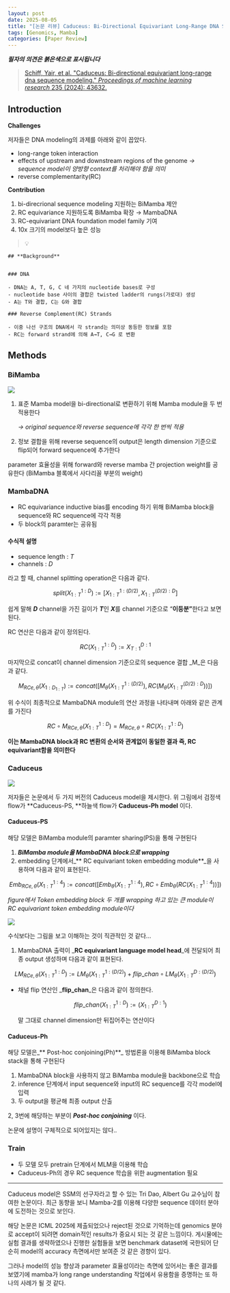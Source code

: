 ```yaml
---
layout: post
date: 2025-08-05
title: "[논문 리뷰] Caduceus: Bi-Directional Equivariant Long-Range DNA Sequence Modeling"
tags: [Genomics, Mamba]
categories: [Paper Review]
---
```


<span class="notion-red">_**필자의 의견은 붉은색으로 표시됩니다**_</span>


> [Schiff, Yair, et al. "Caduceus: Bi-directional equivariant long-range dna sequence modeling." ](https://pmc.ncbi.nlm.nih.gov/articles/PMC12189541/)[_Proceedings of machine learning research_](https://pmc.ncbi.nlm.nih.gov/articles/PMC12189541/)[ 235 (2024): 43632.](https://pmc.ncbi.nlm.nih.gov/articles/PMC12189541/)



## Introduction


**Challenges**


저자들은 DNA modeling의 과제를 아래와 같이 꼽았다.

- long-range token interaction
- effects of upstream and downstream regions of the genome 
_→ sequence model이 양방향 context를 처리해야 함을 의미_
- reverse complementarity(RC)

**Contribution**

1. bi-direcrional sequence modeling 지원하는 BiMamba 제안
1. RC equivariance 지원하도록 BiMamba 확장 → MambaDNA
1. RC-equivariant DNA foundation model family 기여
1. 10x 크기의 model보다 높은 성능

> 💡 


	## **Background**


	### DNA

	- DNA는 A, T, G, C 네 가지의 nucleotide bases로 구성
	- nucleotide base 사이의 결합은 twisted ladder의 rungs(가로대) 생성
	- A는 T와 결합, C는 G와 결합

	### Reverse Complement(RC) Strands

	- 이중 나선 구조의 DNA에서 각 strand는 의미상 동등한 정보를 포함
	- RC는 forward strand에 의해 A→T, C→G 로 변환


## Methods



### BiMamba


![](https://prod-files-secure.s3.us-west-2.amazonaws.com/542b861c-36a8-4051-84e5-8804b6728dba/2c247d59-7815-4980-99f0-8f0d21f445a7/image.png?X-Amz-Algorithm=AWS4-HMAC-SHA256&X-Amz-Content-Sha256=UNSIGNED-PAYLOAD&X-Amz-Credential=ASIAZI2LB466UHRNPLUG%2F20250828%2Fus-west-2%2Fs3%2Faws4_request&X-Amz-Date=20250828T210052Z&X-Amz-Expires=3600&X-Amz-Security-Token=IQoJb3JpZ2luX2VjEFUaCXVzLXdlc3QtMiJHMEUCIQDlbv9KdBcAUFsMwj94%2B2RLpRnV1sWaPRguej%2BcRKqZzQIgOre%2BWmErmgkGfLLDaLJSb%2BAwyqesWhv5lnAf60FXVggqiAQIrv%2F%2F%2F%2F%2F%2F%2F%2F%2F%2FARAAGgw2Mzc0MjMxODM4MDUiDCYp0Vay4QJ%2FrcKkNSrcAxQz880IkImVA9g8%2F3djAyl1Encm%2FdpONnefvzxuZ2oRrsZu0iwTizWccXArN%2FNKDC%2BIkml1fPr93EQoUco8ZBEh4qGQ9hhyJq60uFnlYzF1QkeH8RxTnTNknPbsoIVxJShVkzEG0xaKRw7Ap%2FmH8WLaSTHT5l2xjp%2BIsyITlF%2FIMq3viBzkvECycRRmvBSanoKUMGGqRNdN%2BDVbSX6anZwivtKyHLxcAzQVMOkNdjuhvWRNsBZ8Lgov0oX9vJsTyicEOQLzmP57GIQaeKw%2FDkvVAJUKDeo1lTWwriCUL0oXwn67IQ%2BFsxRfpVYTSzXBFnLTNgCK1Wam8UVSGdV34JWkN%2BiiuctMhALxTFBC%2FnIxDIoEkxv9w9e%2Bnb0WF%2Fjq3urjJlr7YOpWDw1E%2FSE2Fv0hYX4aqPgD5Vz%2FH%2BRn0ALxmb2a1lpTAxvAwBYcyEItF6w0RGNWw0%2FfRSMzVrjj3ysnR7iUbihgmpSkpiVVjVjdRLO2O3k7mdUOY3mNQGtD8A1JKBTGXPssQ0YaHgOie7qLjjgvrIVrjq1vuugufvKOOojN8YhufSFD0hMpjMWaGhn9zMyvldCkuM3G1U2jf2RAeRxdcQScKNtLDWRF3D41Z41agAiwpnXx0qLTMMT8wsUGOqUBEfYadNlXc003%2BqNbdFaodQiD8Zw12PqiGpXT0lqmJtpflChilLcm6elMytPqeD0kLtJfE6IGczU51soCFJqmH6F8E8oue5eqPdCWPEaDIvcHm5dP6kJH3%2Fd08teS46ZejO3B889rBKl8dapG0hIZfJWPYih8FNxOa362mrTy6ibach0gvXKww7ayVBtiu7NJCTQs7hS4hLv3s7rpGVDHvyAwDmF%2F&X-Amz-Signature=100cf105b7976d852248d015915603196697e653861e3857d97ac9d4a6c9c5d8&X-Amz-SignedHeaders=host&x-amz-checksum-mode=ENABLED&x-id=GetObject)

1. 표준 Mamba model을 bi-directional로 변환하기 위해 Mamba module을 두 번 적용한다

	_→ original sequence와 reverse sequence에 각각 한 번씩 적용_

1. 정보 결합을 위해 reverse sequence의 output은 length dimension 기준으로 flip되어 forward sequence에 추가한다

parameter 효율성을 위해 forward와 reverse mamba 간 projection weight를 공유한다 (BiMamba 블록에서 사다리꼴 부분의 weight)



### MambaDNA

- RC equivariance inductive bias를 encoding 하기 위해 BiMamba block을 sequence와 RC sequence에 각각 적용
- 두 block의 paramter는 공유됨


#### 수식적 설명

- sequence length : _T_
- channels : _D_

라고 할 때,  channel splitting operation은 다음과 같다.


$$
split(X^{1:D}_{1:T}):=[X^{1:(D/2)}_{1:T},X^{(D/2):D}_{1:T}]
$$


<span class="notion-red">쉽게 말해 </span><span class="notion-red">_**D**_</span><span class="notion-red"> channel을 가진 길이가 </span><span class="notion-red">_**T**_</span><span class="notion-red">인 </span><span class="notion-red">_**X**_</span><span class="notion-red">를 channel 기준으로 “</span><span class="notion-red">**이등분”**</span><span class="notion-red">한다고 보면 된다.</span>


RC 연산은 다음과 같이 정의된다.


$$
RC(X^{1:D}_{1:T}):=X^{D:1}_{T:1}
$$


마지막으로 concat이 channel dimension 기준으로의 sequence 결합 _M_은 다음과 같다.


$$
M_{RCe,\theta}(X_{1:D_{1:T}}):=concat([M_{\theta}(X^{1:(D/2)}_{1:T}),RC(M_{\theta}(X^{(D/2):D}_{1:T}))])
$$


위 수식이 최종적으로 MambaDNA module의 연산 과정을 나타내며 아래와 같은 관계를 가진다


$$
RC\circ M_{RCe,\theta}(X^{1:D}_{1:T}) = M_{RCe,\theta} \circ RC(X^{1:D}_{1:T})
$$


**이는 MambaDNA block과 RC 변환의 순서와 관계없이 동일한 결과 즉, RC equivariant함을 의미한다**



### Caduceus


![](https://prod-files-secure.s3.us-west-2.amazonaws.com/542b861c-36a8-4051-84e5-8804b6728dba/f94a60d7-8145-473b-aef9-7c68d3ec604a/image.png?X-Amz-Algorithm=AWS4-HMAC-SHA256&X-Amz-Content-Sha256=UNSIGNED-PAYLOAD&X-Amz-Credential=ASIAZI2LB466UHRNPLUG%2F20250828%2Fus-west-2%2Fs3%2Faws4_request&X-Amz-Date=20250828T210052Z&X-Amz-Expires=3600&X-Amz-Security-Token=IQoJb3JpZ2luX2VjEFUaCXVzLXdlc3QtMiJHMEUCIQDlbv9KdBcAUFsMwj94%2B2RLpRnV1sWaPRguej%2BcRKqZzQIgOre%2BWmErmgkGfLLDaLJSb%2BAwyqesWhv5lnAf60FXVggqiAQIrv%2F%2F%2F%2F%2F%2F%2F%2F%2F%2FARAAGgw2Mzc0MjMxODM4MDUiDCYp0Vay4QJ%2FrcKkNSrcAxQz880IkImVA9g8%2F3djAyl1Encm%2FdpONnefvzxuZ2oRrsZu0iwTizWccXArN%2FNKDC%2BIkml1fPr93EQoUco8ZBEh4qGQ9hhyJq60uFnlYzF1QkeH8RxTnTNknPbsoIVxJShVkzEG0xaKRw7Ap%2FmH8WLaSTHT5l2xjp%2BIsyITlF%2FIMq3viBzkvECycRRmvBSanoKUMGGqRNdN%2BDVbSX6anZwivtKyHLxcAzQVMOkNdjuhvWRNsBZ8Lgov0oX9vJsTyicEOQLzmP57GIQaeKw%2FDkvVAJUKDeo1lTWwriCUL0oXwn67IQ%2BFsxRfpVYTSzXBFnLTNgCK1Wam8UVSGdV34JWkN%2BiiuctMhALxTFBC%2FnIxDIoEkxv9w9e%2Bnb0WF%2Fjq3urjJlr7YOpWDw1E%2FSE2Fv0hYX4aqPgD5Vz%2FH%2BRn0ALxmb2a1lpTAxvAwBYcyEItF6w0RGNWw0%2FfRSMzVrjj3ysnR7iUbihgmpSkpiVVjVjdRLO2O3k7mdUOY3mNQGtD8A1JKBTGXPssQ0YaHgOie7qLjjgvrIVrjq1vuugufvKOOojN8YhufSFD0hMpjMWaGhn9zMyvldCkuM3G1U2jf2RAeRxdcQScKNtLDWRF3D41Z41agAiwpnXx0qLTMMT8wsUGOqUBEfYadNlXc003%2BqNbdFaodQiD8Zw12PqiGpXT0lqmJtpflChilLcm6elMytPqeD0kLtJfE6IGczU51soCFJqmH6F8E8oue5eqPdCWPEaDIvcHm5dP6kJH3%2Fd08teS46ZejO3B889rBKl8dapG0hIZfJWPYih8FNxOa362mrTy6ibach0gvXKww7ayVBtiu7NJCTQs7hS4hLv3s7rpGVDHvyAwDmF%2F&X-Amz-Signature=28093ea518d5014a4edabcf6f16f887a4385b7a98c1841946f2cb40e935f09a4&X-Amz-SignedHeaders=host&x-amz-checksum-mode=ENABLED&x-id=GetObject)


저자들은 논문에서 두 가지 버전의 Caduceus model을 제시한다. 위 그림에서 검정색 flow가 **Caduceus-PS, **하늘색 flow가 **Caduceus-Ph model** 이다.



#### Caduceus-PS


해당 모델은 BiMamba module의 paramter sharing(PS)을 통해 구현된다

1. _**BiMamba module을 MambaDNA block으로 wrapping**_
1. embedding 단계에서_** RC equivariant token embedding module**_을 사용하며 다음과 같이 표현된다.

$$
Emb_{RCe,\theta}(X^{1:4}_{1:T}):=concat([Emb_{\theta}(X^{1:4}_{1:T}),RC \circ Emb_{\theta}(RC(X^{1:4}_{1:T}))])
$$


_figure에서 Token embedding block 두 개를 wrapping 하고 있는 큰 module이 RC equivariant token embedding module이다_


![](https://prod-files-secure.s3.us-west-2.amazonaws.com/542b861c-36a8-4051-84e5-8804b6728dba/b175e4da-71eb-4e91-8c23-a06dabe673c9/image.png?X-Amz-Algorithm=AWS4-HMAC-SHA256&X-Amz-Content-Sha256=UNSIGNED-PAYLOAD&X-Amz-Credential=ASIAZI2LB466UHRNPLUG%2F20250828%2Fus-west-2%2Fs3%2Faws4_request&X-Amz-Date=20250828T210052Z&X-Amz-Expires=3600&X-Amz-Security-Token=IQoJb3JpZ2luX2VjEFUaCXVzLXdlc3QtMiJHMEUCIQDlbv9KdBcAUFsMwj94%2B2RLpRnV1sWaPRguej%2BcRKqZzQIgOre%2BWmErmgkGfLLDaLJSb%2BAwyqesWhv5lnAf60FXVggqiAQIrv%2F%2F%2F%2F%2F%2F%2F%2F%2F%2FARAAGgw2Mzc0MjMxODM4MDUiDCYp0Vay4QJ%2FrcKkNSrcAxQz880IkImVA9g8%2F3djAyl1Encm%2FdpONnefvzxuZ2oRrsZu0iwTizWccXArN%2FNKDC%2BIkml1fPr93EQoUco8ZBEh4qGQ9hhyJq60uFnlYzF1QkeH8RxTnTNknPbsoIVxJShVkzEG0xaKRw7Ap%2FmH8WLaSTHT5l2xjp%2BIsyITlF%2FIMq3viBzkvECycRRmvBSanoKUMGGqRNdN%2BDVbSX6anZwivtKyHLxcAzQVMOkNdjuhvWRNsBZ8Lgov0oX9vJsTyicEOQLzmP57GIQaeKw%2FDkvVAJUKDeo1lTWwriCUL0oXwn67IQ%2BFsxRfpVYTSzXBFnLTNgCK1Wam8UVSGdV34JWkN%2BiiuctMhALxTFBC%2FnIxDIoEkxv9w9e%2Bnb0WF%2Fjq3urjJlr7YOpWDw1E%2FSE2Fv0hYX4aqPgD5Vz%2FH%2BRn0ALxmb2a1lpTAxvAwBYcyEItF6w0RGNWw0%2FfRSMzVrjj3ysnR7iUbihgmpSkpiVVjVjdRLO2O3k7mdUOY3mNQGtD8A1JKBTGXPssQ0YaHgOie7qLjjgvrIVrjq1vuugufvKOOojN8YhufSFD0hMpjMWaGhn9zMyvldCkuM3G1U2jf2RAeRxdcQScKNtLDWRF3D41Z41agAiwpnXx0qLTMMT8wsUGOqUBEfYadNlXc003%2BqNbdFaodQiD8Zw12PqiGpXT0lqmJtpflChilLcm6elMytPqeD0kLtJfE6IGczU51soCFJqmH6F8E8oue5eqPdCWPEaDIvcHm5dP6kJH3%2Fd08teS46ZejO3B889rBKl8dapG0hIZfJWPYih8FNxOa362mrTy6ibach0gvXKww7ayVBtiu7NJCTQs7hS4hLv3s7rpGVDHvyAwDmF%2F&X-Amz-Signature=49f7e6c89642048111c5f92b4b628203f63956f8464a969d4bd37210265d96a2&X-Amz-SignedHeaders=host&x-amz-checksum-mode=ENABLED&x-id=GetObject)


<span class="notion-red">수식보다는 그림을 보고 이해하는 것이 직관적인 것 같다…</span>

1. MambaDNA 출력이 _**RC equivariant language model head**_에 전달되어 최종 output 생성하며 다음과 같이 표현된다.

$$
LM_{RCe,\theta}(X^{1:D}_{1:T}):= LM_{\theta}(X^{1:(D/2)}_{1:T})+flip\_chan\circ LM_{\theta}(X^{D:(D/2)}_{1:T})
$$

- 채널 flip 연산인 _**flip\_chan**_은 다음과 같이 정의한다.

	$$
	flip\_chan(X^{1:D}_{1:T}):=(X^{D:1}_{1:T})
	$$


	말 그대로 channel dimension만 뒤집어주는 연산이다



#### Caduceus-Ph


해당 모델은_** Post-hoc conjoining(Ph)**_ 방법론을 이용해 BiMamba block stack을 통해 구현된다

1. MambaDNA block을 사용하지 않고 BiMamba module을 backbone으로 학습
1. inference 단계에서 input sequence와 input의 RC sequence를 각각 model에 입력
1. 두 output을 평균해 최종 output 산출

2, 3번에 해당하는 부분이 _**Post-hoc conjoining**_ 이다.


<span class="notion-red">논문에 설명이 구체적으로 되어있지는 않다..</span>



### Train

- 두 모델 모두 pretrain 단계에서 MLM을 이용해 학습
- Caduceus-Ph의 경우 RC sequence 학습을 위한 augmentation 필요

---


<span class="notion-red">Caduceus model은 SSM의 선구자라고 할 수 있는 Tri Dao, Albert Gu 교수님이 참여한 논문이다. 최근 동향을 보니 Mamba-2를 이용해 다양한 sequence 데이터 분야에 도전하는 것으로 보인다.</span>


<span class="notion-red">해당 논문은 ICML 2025에 제출되었으나 reject된 것으로 기억하는데 genomics 분야로 accept이 되려면 domain적인 results가 중요시 되는 것 같은 느낌이다. 게시물에는 실험 결과를 생략하였으나 진행한 실험들을 보면 benchmark dataset에 국한되어 단순히 model의 accuracy 측면에서만 보여준 것 같은 경향이 있다.</span>


<span class="notion-red">그러나 model의 성능 향상과 parameter 효율성이라는 측면에 있어서는 좋은 결과를 보였기에 mamba가 long range understanding 작업에서 유용함을 증명하는 또 하나의 사례가 될 것 같다.</span>

